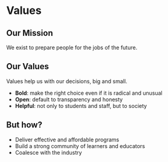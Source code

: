 ---
---

# Values


## Our Mission
We exist to prepare people for the jobs of the future.

## Our Values

Values help us with our decisions, big and small.

- <b>Bold</b>: make the right choice even if it is radical and unusual
- <b>Open</b>: default to transparency and honesty
- <b>Helpful</b>: not only to students and staff, but to society

## But how?

- Deliver effective and affordable programs
- Build a strong community of learners and educators
- Coalesce with the industry